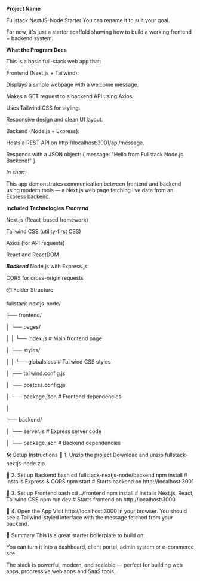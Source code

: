 **Project Name**

Fullstack NextJS-Node Starter
You can rename it to suit your goal.

For now, it's just a starter scaffold showing how to build a working frontend + backend system.



**What the Program Does**

This is a basic full-stack web app that:

Frontend (Next.js + Tailwind):

Displays a simple webpage with a welcome message.

Makes a GET request to a backend API using Axios.

Uses Tailwind CSS for styling.

Responsive design and clean UI layout.

Backend (Node.js + Express):

Hosts a REST API on http://localhost:3001/api/message.

Responds with a JSON object: { message: "Hello from Fullstack Node.js Backend!" }.


_In short:_

This app demonstrates communication between frontend and backend using modern tools — a Next.js web page fetching live data from an Express backend.



**Included Technologies**
**_Frontend_**

Next.js (React-based framework)

Tailwind CSS (utility-first CSS)

Axios (for API requests)

React and ReactDOM

**_Backend_**
Node.js with Express.js

CORS for cross-origin requests



📦 Folder Structure

fullstack-nextjs-node/

├── frontend/

│   ├── pages/

│   │   └── index.js          # Main frontend page

│   ├── styles/

│   │   └── globals.css       # Tailwind CSS styles

│   ├── tailwind.config.js

│   ├── postcss.config.js

│   └── package.json          # Frontend dependencies

│

├── backend/

│   ├── server.js             # Express server code

│   └── package.json          # Backend dependencies


🛠️ Setup Instructions
🔹 1. Unzip the project
Download and unzip fullstack-nextjs-node.zip.

🔹 2. Set up Backend
bash
    cd fullstack-nextjs-node/backend
    npm install        # Installs Express & CORS
    npm start          # Starts backend on http://localhost:3001

🔹 3. Set up Frontend
bash
    cd ../frontend
    npm install        # Installs Next.js, React, Tailwind CSS
    npm run dev        # Starts frontend on http://localhost:3000

🔹 4. Open the App
Visit http://localhost:3000 in your browser.
You should see a Tailwind-styled interface with the message fetched from your backend.



🧠 Summary
This is a great starter boilerplate to build on:

You can turn it into a dashboard, client portal, admin system or e-commerce site.

The stack is powerful, modern, and scalable — perfect for building web apps, progressive web apps and SaaS tools.

